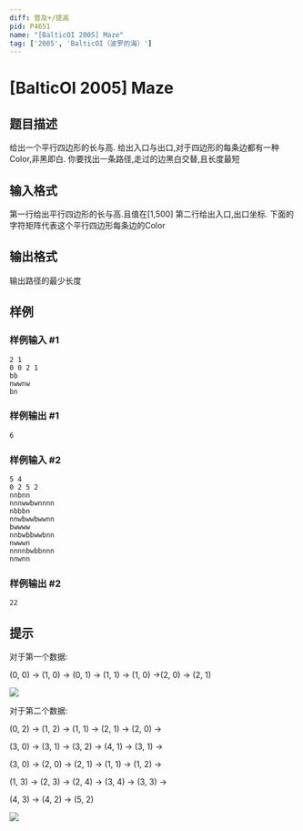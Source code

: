 ```yaml
---
diff: 普及+/提高
pid: P4651
name: "[BalticOI 2005] Maze"
tag: ['2005', 'BalticOI（波罗的海）']
---
```

# [BalticOI 2005] Maze
## 题目描述

给出一个平行四边形的长与高. 给出入口与出口,对于四边形的每条边都有一种Color,非黑即白. 你要找出一条路径,走过的边黑白交替,且长度最短
## 输入格式

第一行给出平行四边形的长与高.且值在[1,500] 第二行给出入口,出口坐标. 下面的字符矩阵代表这个平行四边形每条边的Color
## 输出格式

输出路径的最少长度
## 样例

### 样例输入 #1
```
2 1
0 0 2 1
bb
nwwnw
bn
```
### 样例输出 #1
```
6
```
### 样例输入 #2
```
5 4
0 2 5 2
nnbnn
nnnwwbwnnnn
nbbbn
nnwbwwbwwnn
bwwww
nnbwbbwwbnn
nwwwn
nnnnbwbbnnn
nnwnn
```
### 样例输出 #2
```
22
```
## 提示

对于第一个数据:

(0, 0) -> (1, 0) -> (0, 1) -> (1, 1) -> (1, 0) ->(2, 0) -> (2, 1)

![](https://cdn.luogu.com.cn/upload/image_hosting/a7qxcn67.png)  

对于第二个数据:

(0, 2) -> (1, 2) -> (1, 1) -> (2, 1) -> (2, 0) ->

(3, 0) -> (3, 1) -> (3, 2) -> (4, 1) -> (3, 1) ->

(3, 0) -> (2, 0) -> (2, 1) -> (1, 1) -> (1, 2) ->

(1, 3) -> (2, 3) -> (2, 4) -> (3, 4) -> (3, 3) ->

(4, 3) -> (4, 2) -> (5, 2)

![](https://cdn.luogu.com.cn/upload/image_hosting/8d0gue8n.png)
